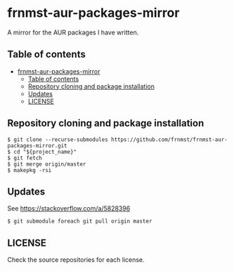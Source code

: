 # frnmst-aur-packages-mirror

A mirror for the AUR packages I have written.

## Table of contents

<!--TOC-->

- [frnmst-aur-packages-mirror](#frnmst-aur-packages-mirror)
  - [Table of contents](#table-of-contents)
  - [Repository cloning and package installation](#repository-cloning-and-package-installation)
  - [Updates](#updates)
  - [LICENSE](#license)

<!--TOC-->

## Repository cloning and package installation

    $ git clone --recurse-submodules https://github.com/frnmst/frnmst-aur-packages-mirror.git
    $ cd "${project_name}"
    $ git fetch
    $ git merge origin/master
    $ makepkg -rsi

## Updates

See https://stackoverflow.com/a/5828396

    $ git submodule foreach git pull origin master

## LICENSE

Check the source repositories for each license.

